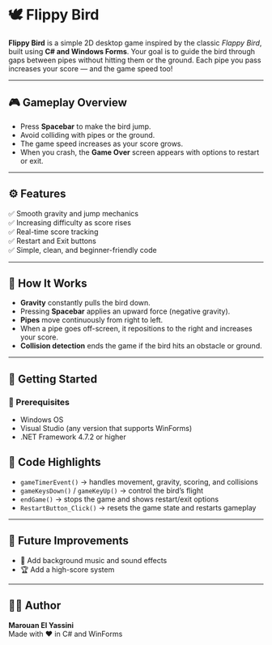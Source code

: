 
# 🕊️ Flippy Bird

**Flippy Bird** is a simple 2D desktop game inspired by the classic *Flappy Bird*, built using **C# and Windows Forms**.
Your goal is to guide the bird through gaps between pipes without hitting them or the ground.
Each pipe you pass increases your score — and the game speed too!

---

## 🎮 Gameplay Overview

- Press **Spacebar** to make the bird jump.
- Avoid colliding with pipes or the ground.
- The game speed increases as your score grows.
- When you crash, the **Game Over** screen appears with options to restart or exit.

---

## ⚙️ Features

✅ Smooth gravity and jump mechanics  
✅ Increasing difficulty as score rises  
✅ Real-time score tracking  
✅ Restart and Exit buttons  
✅ Simple, clean, and beginner-friendly code  

---

## 🧠 How It Works

- **Gravity** constantly pulls the bird down.
- Pressing **Spacebar** applies an upward force (negative gravity).
- **Pipes** move continuously from right to left.
- When a pipe goes off-screen, it repositions to the right and increases your score.
- **Collision detection** ends the game if the bird hits an obstacle or ground.

---

## 🚀 Getting Started

### 🧩 Prerequisites
- Windows OS
- Visual Studio (any version that supports WinForms)
- .NET Framework 4.7.2 or higher



## 🧩 Code Highlights

- `gameTimerEvent()` → handles movement, gravity, scoring, and collisions
- `gameKeysDown()` / `gameKeyUp()` → control the bird’s flight
- `endGame()` → stops the game and shows restart/exit options
- `RestartButton_Click()` → resets the game state and restarts gameplay

---

## 🏁 Future Improvements

- 🎵 Add background music and sound effects
- 🏆 Add a high-score system
---

## 👨‍💻 Author

**Marouan El Yassini**  
Made with ❤️ in C# and WinForms

